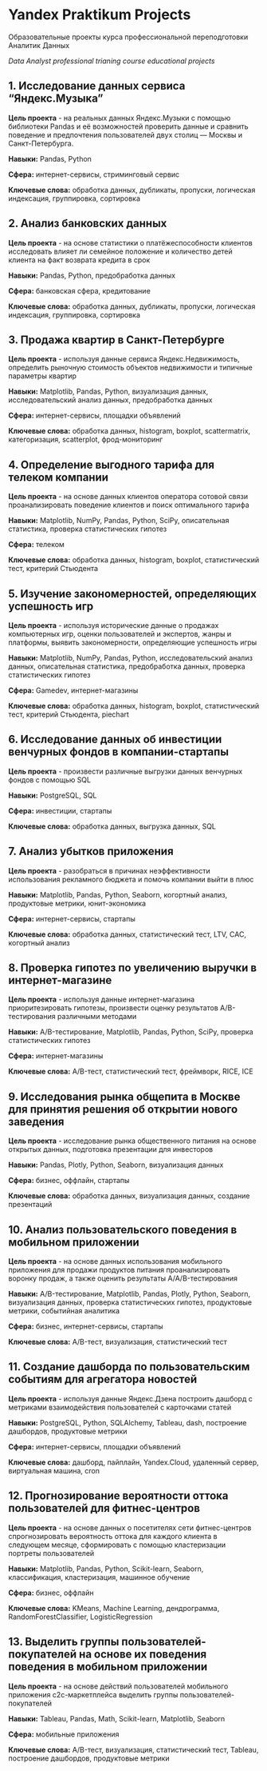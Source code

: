 # Yandex Praktikum Projects

Образовательные проекты курса профессиональной переподготовки Аналитик Данных

*Data Analyst professional trianing course educational projects*

## 1. Исследование данных сервиса “Яндекс.Музыка” 

**Цель проекта** - на реальных данных Яндекс.Музыки c помощью библиотеки Pandas и её возможностей проверить данные и сравнить поведение и предпочтения пользователей двух столиц — Москвы и Санкт-Петербурга.

**Навыки:** Pandas, Python

**Сфера:** интернет-сервисы, стриминговый сервис

**Ключевые слова:** обработка данных, дубликаты, пропуски, логическая индексация, группировка, сортировка		

## 2. Анализ банковских данных 

**Цель проекта** - на основе статистики о платёжеспособности клиентов исследовать влияет ли семейное положение и количество детей клиента на факт возврата кредита в срок

**Навыки:** Pandas, Python, предобработка данных

**Сфера:** банковская сфера, кредитование

**Ключевые слова:** обработка данных, дубликаты, пропуски, логическая индексация, группировка, сортировка		

## 3. Продажа квартир в Санкт-Петербурге  

**Цель проекта** - используя данные сервиса Яндекс.Недвижимость, определить рыночную стоимость объектов недвижимости и типичные параметры квартир

**Навыки:** Matplotlib, Pandas, Python, визуализация данных, исследовательский анализ данных, предобработка данных

**Сфера:** интернет-сервисы, площадки объявлений

**Ключевые слова:** обработка данных, histogram, boxplot, scattermatrix, категоризация, scatterplot, фрод-мониторинг

## 4. Определение выгодного тарифа для телеком компании  

**Цель проекта** - на основе данных клиентов оператора сотовой связи проанализировать поведение клиентов и поиск оптимального тарифа

**Навыки:** Matplotlib, NumPy, Pandas, Python, SciPy, описательная статистика, проверка статистических гипотез

**Сфера:** телеком

**Ключевые слова:** обработка данных, histogram, boxplot, статистический тест, критерий Стьюдента

## 5. Изучение закономерностей, определяющих успешность игр  

**Цель проекта** - используя исторические данные о продажах компьютерных игр, оценки пользователей и экспертов, жанры и платформы, выявить закономерности, определяющие успешность игры

**Навыки:** Matplotlib, NumPy, Pandas, Python, исследовательский анализ данных, описательная статистика, предобработка данных, проверка статистических гипотез

**Сфера:** Gamedev, интернет-магазины

**Ключевые слова:** обработка данных, histogram, boxplot, статистический тест, критерий Стьюдента, piechart

## 6. Исследование данных об инвестиции венчурных фондов в компании-стартапы  

**Цель проекта** - произвести различные выгрузки данных венчурных фондов с помощью SQL

**Навыки:** PostgreSQL, SQL

**Сфера:** инвестиции, стартапы

**Ключевые слова:** обработка данных, выгрузка данных, SQL

## 7. Анализ убытков приложения  

**Цель проекта** - разобраться в причинах неэффективности использования рекламного бюджета и помочь компании выйти в плюс

**Навыки:** Matplotlib, Pandas, Python, Seaborn, когортный анализ, продуктовые метрики, юнит-экономика

**Сфера:** интернет-сервисы, стартапы

**Ключевые слова:** обработка данных, статистический тест, LTV, CAC, когортный анализ

## 8. Проверка гипотез по увеличению выручки в интернет-магазине  

**Цель проекта** - используя данные интернет-магазина приоритезировать гипотезы, произвести оценку результатов A/B-тестирования различными методами

**Навыки:** A/B-тестирование, Matplotlib, Pandas, Python, SciPy, проверка статистических гипотез	

**Сфера:** интернет-магазины

**Ключевые слова:** A/B-тест, статистический тест, фреймворк, RICE, ICE

## 9. Исследования рынка общепита в Москве для принятия решения об открытии нового заведения

**Цель проекта** - исследование рынка общественного питания на основе открытых данных, подготовка презентации для инвесторов

**Навыки:** Pandas, Plotly, Python, Seaborn, визуализация данных	

**Сфера:** бизнес, оффлайн, стартапы

**Ключевые слова:** обработка данных, визуализация данных, создание презентаций

## 10. Анализ пользовательского поведения в мобильном приложении

**Цель проекта** - на основе данных использования мобильного приложения для продажи продуктов питания проанализировать воронку продаж, а также оценить результаты A/A/B-тестирования 

**Навыки:** A/B-тестирование, Matplotlib, Pandas, Plotly, Python, Seaborn, визуализация данных, проверка статистических гипотез, продуктовые метрики, событийная аналитика	

**Сфера:** бизнес, интернет-сервисы, стартапы

**Ключевые слова:** A/B-тест, визуализация, статистический тест

## 11. Создание дашборда по пользовательским событиям для агрегатора новостей

**Цель проекта** - используя данные Яндекс.Дзена построить дашборд с метриками взаимодействия пользователей с карточками статей 

**Навыки:** PostgreSQL, Python, SQLAlchemy, Tableau, dash, построение дашбордов, продуктовые метрики

**Сфера:** интернет-сервисы, площадки объявлений

**Ключевые слова:** дашборд, пайплайн, Yandex.Cloud, удаленный сервер, виртуальная машина, cron

## 12. Прогнозирование вероятности оттока пользователей для фитнес-центров

**Цель проекта** - на основе данных о посетителях сети фитнес-центров спрогнозировать вероятность оттока для каждого клиента в следующем месяце, сформировать с помощью кластеризации портреты пользователей 

**Навыки:** Matplotlib, Pandas, Python, Scikit-learn, Seaborn, классификация, кластеризация, машинное обучение	

**Сфера:** бизнес, оффлайн

**Ключевые слова:** KMeans, Machine Learning, дендрограмма, RandomForestClassifier, LogisticRegression

## 13. Выделить группы пользователей-покупателей на основе их поведения поведения в мобильном приложении

**Цель проекта** - на основе действий пользователей мобильного приложения c2c-маркетплейса выделить группы пользователей-покупателей 

**Навыки:** Tableau, Pandas, Math, Scikit-learn, Matplotlib, Seaborn	

**Сфера:** мобильные приложения

**Ключевые слова:** A/B-тест, визуализация, статистический тест, Tableau, построение дашбордов, продуктовые метрики

